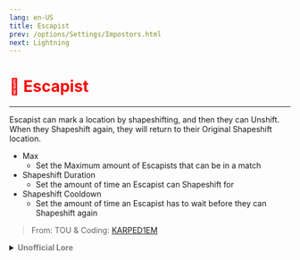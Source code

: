 ```yaml
---
lang: en-US
title: Escapist
prev: /options/Settings/Impostors.html
next: Lightning
---
```


# <font color="red">🏃 <b>Escapist</b></font> <Badge text="Concealing" type="tip" vertical="middle"/>
---

Escapist can mark a location by shapeshifting, and then they can Unshift. When they Shapeshift again, they will return to their Original Shapeshift location.
* Max
  * Set the Maximum amount of Escapists that can be in a match
* Shapeshift Duration
  * Set the amount of time an Escapist can Shapeshift for
* Shapeshift Cooldown
  * Set the amount of time an Escapist has to wait before they can Shapeshift again

> From: TOU & Coding: [KARPED1EM](https://github.com/KARPED1EM)

<details>
<summary><b><font color=gray>Unofficial Lore</font></b></summary>

The Escapist was once a regular Impostor, but he was cornered by a Sheriff, a Knight, and a Reviver. There was no way he could escape when his partners came from behind and brutally killed them. The Escapist was so scared that he couldn’t bring himself to kill for a long time.

At long last, he made his way to MiraHQ and met with Dr. Imp, who suggested he use a teleport gun to mark a position for easy escapes. Since then, the Escapist has not been caught once, and the crew has no idea.
> Submitted by: champofchamps78
</details>